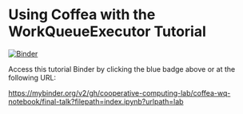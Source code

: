 # Using Coffea with the WorkQueueExecutor Tutorial

[![Binder](https://mybinder.org/badge_logo.svg)](https://mybinder.org/v2/gh/cooperative-computing-lab/coffea-wq-notebook/final-talk?filepath=index.ipynb?urlpath=lab)

Access this tutorial Binder by clicking the blue badge above or at the following URL:

https://mybinder.org/v2/gh/cooperative-computing-lab/coffea-wq-notebook/final-talk?filepath=index.ipynb?urlpath=lab

